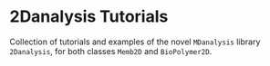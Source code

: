 # 2Danalysis Tutorials
Collection of tutorials and examples of the novel `MDanalysis` library `2Danalysis`, for both classes `Memb2D` and `BioPolymer2D`.  

